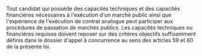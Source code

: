 
Tout candidat qui possède des capacités techniques et des capacités
financières nécessaires à l'exécution d'un marché public ainsi que
l'expérience de l'exécution de contrat analogue peut participer aux
procédures de passation de marchés publics. Les capacités techniques ou
financières requises doivent reposer sur des critères objectifs
suffisamment définis dans le dossier d'appel à concurrence au sens des
articles 59 et 60 de la présente loi.